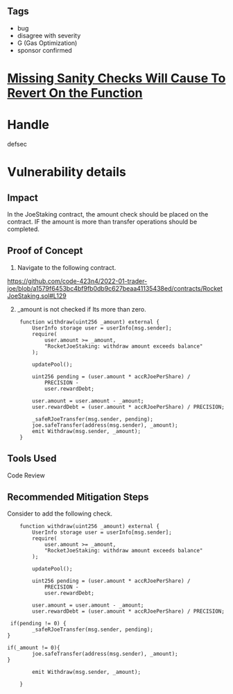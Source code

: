 ## Tags

- bug
- disagree with severity
- G (Gas Optimization)
- sponsor confirmed

# [Missing Sanity Checks Will Cause To Revert On the Function](https://github.com/code-423n4/2022-01-trader-joe-findings/issues/71) 

# Handle

defsec


# Vulnerability details

## Impact

In the JoeStaking contract, the amount check should be placed on the contract. IF the amount is more than transfer operations should be completed.

## Proof of Concept

1. Navigate to the following contract.

https://github.com/code-423n4/2022-01-trader-joe/blob/a1579f6453bc4bf9fb0db9c627beaa41135438ed/contracts/RocketJoeStaking.sol#L129

2. _amount is not checked if Its more than zero.

```
    function withdraw(uint256 _amount) external {
        UserInfo storage user = userInfo[msg.sender];
        require(
            user.amount >= _amount,
            "RocketJoeStaking: withdraw amount exceeds balance"
        );

        updatePool();

        uint256 pending = (user.amount * accRJoePerShare) /
            PRECISION -
            user.rewardDebt;

        user.amount = user.amount - _amount;
        user.rewardDebt = (user.amount * accRJoePerShare) / PRECISION;

        _safeRJoeTransfer(msg.sender, pending);
        joe.safeTransfer(address(msg.sender), _amount);
        emit Withdraw(msg.sender, _amount);
    }

```

## Tools Used

Code Review

## Recommended Mitigation Steps

Consider to add the following check.


```
    function withdraw(uint256 _amount) external {
        UserInfo storage user = userInfo[msg.sender];
        require(
            user.amount >= _amount,
            "RocketJoeStaking: withdraw amount exceeds balance"
        );

        updatePool();

        uint256 pending = (user.amount * accRJoePerShare) /
            PRECISION -
            user.rewardDebt;

        user.amount = user.amount - _amount;
        user.rewardDebt = (user.amount * accRJoePerShare) / PRECISION;

 if(pending != 0) {
        _safeRJoeTransfer(msg.sender, pending);
}

if(_amount != 0){
        joe.safeTransfer(address(msg.sender), _amount);
}

        emit Withdraw(msg.sender, _amount);

    }


```


